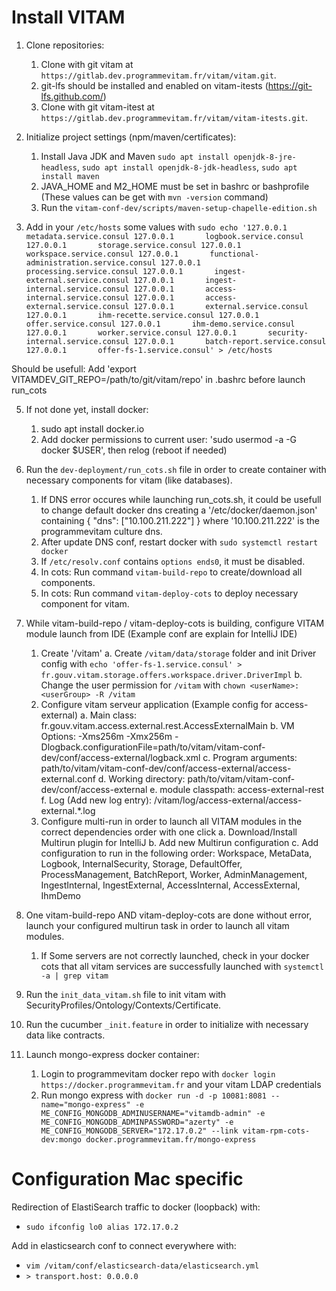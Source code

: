 # Install VITAM

1. Clone repositories:
	1. Clone with git vitam at `https://gitlab.dev.programmevitam.fr/vitam/vitam.git`.
	2. git-lfs should be installed and enabled on vitam-itests (https://git-lfs.github.com/)
	3. Clone with git vitam-itest at `https://gitlab.dev.programmevitam.fr/vitam/vitam-itests.git`.

3. Initialize project settings (npm/maven/certificates):
	1. Install Java JDK and Maven `sudo apt install openjdk-8-jre-headless`, `sudo apt install openjdk-8-jdk-headless`, `sudo apt install maven`
	2. JAVA_HOME and M2_HOME must be set in bashrc or bashprofile (These values can be get with `mvn -version` command)
	3. Run the `vitam-conf-dev/scripts/maven-setup-chapelle-edition.sh`

4. Add in your `/etc/hosts` some values with `sudo echo '127.0.0.1       metadata.service.consul
127.0.0.1       logbook.service.consul
127.0.0.1       storage.service.consul
127.0.0.1       workspace.service.consul
127.0.0.1       functional-administration.service.consul
127.0.0.1       processing.service.consul
127.0.0.1       ingest-external.service.consul
127.0.0.1       ingest-internal.service.consul
127.0.0.1       access-internal.service.consul
127.0.0.1       access-external.service.consul
127.0.0.1       external.service.consul
127.0.0.1       ihm-recette.service.consul
127.0.0.1       offer.service.consul
127.0.0.1       ihm-demo.service.consul
127.0.0.1       worker.service.consul
127.0.0.1       security-internal.service.consul
127.0.0.1       batch-report.service.consul
127.0.0.1       offer-fs-1.service.consul' > /etc/hosts`

Should be usefull: Add 'export VITAMDEV_GIT_REPO=/path/to/git/vitam/repo' in .bashrc before launch run_cots

5. If not done yet, install docker:
	1. sudo apt install docker.io
	2. Add docker permissions to current user: 'sudo usermod -a -G docker $USER', then relog (reboot if needed)

6. Run the `dev-deployment/run_cots.sh` file in order to create container with necessary components for vitam (like databases).
	1. If DNS error occures while launching run_cots.sh, it could be usefull to change default docker dns creating a '/etc/docker/daemon.json' containing { "dns": ["10.100.211.222"] } where '10.100.211.222' is the programmevitam culture dns.
	2. After update DNS conf, restart docker with `sudo systemctl restart docker`
	3. If `/etc/resolv.conf` contains `options ends0`, it must be disabled.
	3. In cots: Run command `vitam-build-repo` to create/download all components.
	4. In cots: Run command `vitam-deploy-cots` to deploy necessary component for vitam.

7. While vitam-build-repo / vitam-deploy-cots is building, configure VITAM module launch from IDE (Example conf are explain for IntelliJ IDE)
	1. Create '/vitam'
		a. Create `/vitam/data/storage` folder and init Driver config with `echo 'offer-fs-1.service.consul' > fr.gouv.vitam.storage.offers.workspace.driver.DriverImpl`
		b. Change the user permission for `/vitam` with `chown <userName>:<userGroup> -R /vitam`
	2. Configure vitam serveur application (Example config for access-external)
		a. Main class: fr.gouv.vitam.access.external.rest.AccessExternalMain
		b. VM Options: -Xms256m -Xmx256m -Dlogback.configurationFile=path/to/vitam/vitam-conf-dev/conf/access-external/logback.xml
		c. Program arguments: path/to/vitam/vitam-conf-dev/conf/access-external/access-external.conf
		d. Working directory: path/to/vitam/vitam-conf-dev/conf/access-external
		e. module classpath: access-external-rest
		f. Log (Add new log entry): /vitam/log/access-external/access-external.*.log
	3. Configure multi-run in order to launch all VITAM modules in the correct dependencies order with one click
		a. Download/Install Multirun plugin for IntelliJ
		b. Add new Multirun configuration
		c. Add configuration to run in the following order: Workspace, MetaData, Logbook, InternalSecurity, Storage, DefaultOffer, ProcessManagement, BatchReport, Worker, AdminManagement, IngestInternal, IngestExternal, AccessInternal, AccessExternal, IhmDemo

8. One vitam-build-repo AND vitam-deploy-cots are done without error, launch your configured multirun task in order to launch all vitam modules. 
	1. If Some servers are not correctly launched, check in your docker cots that all vitam services are successfully launched with `systemctl -a | grep vitam`

9. Run the `init_data_vitam.sh` file to init vitam with SecurityProfiles/Ontology/Contexts/Certificate.

10. Run the cucumber `_init.feature` in order to initialize with necessary data like contracts.

11. Launch mongo-express docker container:
	1. Login to programmevitam docker repo with `docker login https://docker.programmevitam.fr` and your vitam LDAP credentials
	2. Run mongo express with `docker run -d -p 10081:8081 --name="mongo-express" -e ME_CONFIG_MONGODB_ADMINUSERNAME="vitamdb-admin" -e ME_CONFIG_MONGODB_ADMINPASSWORD="azerty" -e ME_CONFIG_MONGODB_SERVER="172.17.0.2" --link vitam-rpm-cots-dev:mongo docker.programmevitam.fr/mongo-express`

# Configuration Mac specific
Redirection of ElastiSearch traffic to docker (loopback) with:
* `sudo ifconfig lo0 alias 172.17.0.2`

Add in elasticsearch conf to connect everywhere with:
* `vim /vitam/conf/elasticsearch-data/elasticsearch.yml`
* `> transport.host: 0.0.0.0`
